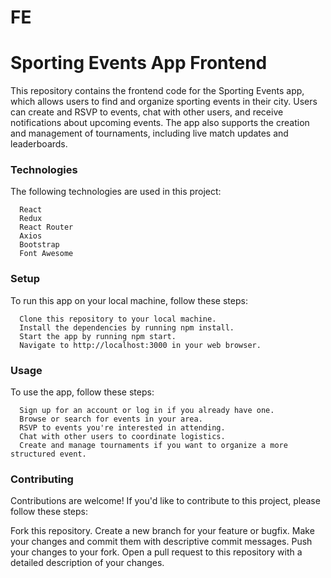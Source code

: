 # FE
 
<h1> Sporting Events App Frontend </h1>

This repository contains the frontend code for the Sporting Events app, which allows users to find and organize sporting events in their city. Users can create and RSVP to events, chat with other users, and receive notifications about upcoming events. The app also supports the creation and management of tournaments, including live match updates and leaderboards.

<h3>Technologies</h3>

The following technologies are used in this project:

      React
      Redux
      React Router
      Axios
      Bootstrap
      Font Awesome

<h3>Setup</h3>

To run this app on your local machine, follow these steps:

      Clone this repository to your local machine.
      Install the dependencies by running npm install.
      Start the app by running npm start.
      Navigate to http://localhost:3000 in your web browser.

<h3>Usage</h3>

To use the app, follow these steps:

      Sign up for an account or log in if you already have one.
      Browse or search for events in your area.
      RSVP to events you're interested in attending.
      Chat with other users to coordinate logistics.
      Create and manage tournaments if you want to organize a more structured event.
      
<h3>Contributing</h3>

Contributions are welcome! If you'd like to contribute to this project, please follow these steps:

Fork this repository.
Create a new branch for your feature or bugfix.
Make your changes and commit them with descriptive commit messages.
Push your changes to your fork.
Open a pull request to this repository with a detailed description of your changes.
